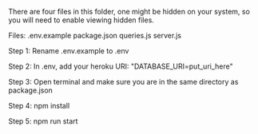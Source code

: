 There are four files in this folder, one might be hidden on your system, so you will need to enable viewing hidden files.

Files:
.env.example
package.json
queries.js
server.js

Step 1:
Rename .env.example to .env

Step 2:
In .env, add your heroku URI: "DATABASE_URI=put_uri_here"

Step 3:
Open terminal and make sure you are in the same directory as package.json

Step 4:
npm install

Step 5:
npm run start
